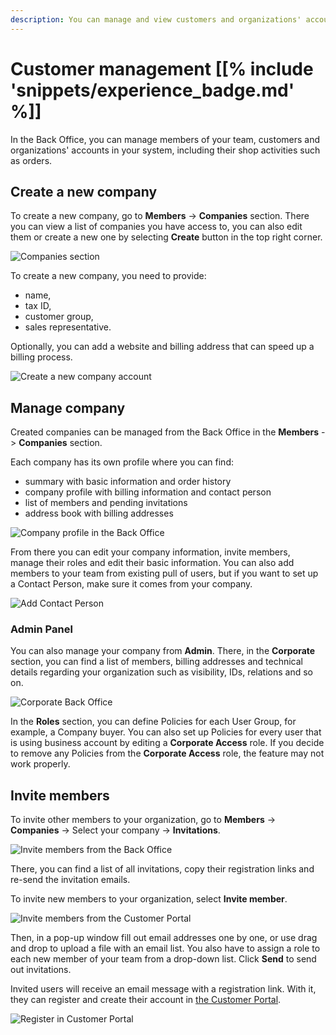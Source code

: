 ```yaml
---
description: You can manage and view customers and organizations' accounts in your system, including their shop activities such as orders.
---
```


# Customer management [[% include 'snippets/experience_badge.md' %]]

In the Back Office, you can manage members of your team,
customers and organizations' accounts in your system, including their shop activities such as orders.

## Create a new company

To create a new company, go to **Members** -> **Companies** section.
There you can view a list of companies you have access to,
you can also edit them or create a new one by selecting **Create** button in the top right corner.

![Companies section](img/cp_companies_section_back_office.png)

To create a new company, you need to provide:

- name,
- tax ID,
- customer group,
- sales representative.

Optionally, you can add a website and billing address that can speed up a billing process.

![Create a new company account](img/cp_create_company_back_office.png)

## Manage company

Created companies can be managed from the Back Office in the **Members** -> **Companies** section.

Each company has its own profile where you can find:

- summary with basic information and order history
- company profile with billing information and contact person
- list of members and pending invitations
- address book with billing addresses

![Company profile in the Back Office](img/cp_company_profile_back_office.png)

From there you can edit your company information, invite members, manage their roles and edit their basic information.
You can also add members to your team from existing pull of users,
but if you want to set up a Contact Person, make sure it comes from your company.

![Add Contact Person](img/cp_contact_person_back_office.png)

### Admin Panel

You can also manage your company from **Admin**.
There, in the **Corporate** section, you can find a list of members,
billing addresses and technical details regarding your organization such as visibility, IDs, relations and so on.

![Corporate Back Office](img/cp_admin_company_view.png)

In the **Roles** section, you can define Policies for each User Group, for example, a Company buyer.
You can also set up Policies for every user that is using business account by editing a **Corporate Access** role.
If you decide to remove any Policies from the **Corporate Access** role, the feature may not work properly.

## Invite members

To invite other members to your organization,
go to **Members** -> **Companies** -> Select your company -> **Invitations**.

![Invite members from the Back Office](img/cp_invitations_back_office.png)

There, you can find a list of all invitations, copy their registration links
and re-send the invitation emails.

To invite new members to your organization, select **Invite member**.

![Invite members from the Customer Portal](img/cp_invite_members_portal.png)

Then, in a pop-up window fill out email addresses one by one,
or use drag and drop to upload a file with an email list.
You also have to assign a role to each new member of your team from a drop-down list.
Click **Send** to send out invitations.

Invited users will receive an email message with a registration link.
With it, they can register and create their account in [the Customer Portal](customer_portal.md).

![Register in Customer Portal](img/cp_register_account_portal.png)
